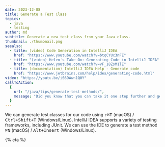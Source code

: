```yaml
---
date: 2023-12-08
title: Generate a Test Class
topics:
  - java
  - testing
author: md
subtitle: Generate a new test class from your Java class.
thumbnail: ./thumbnail.png
seealso:
  - title: (video) Code Generation in IntelliJ IDEA
    href: "https://www.youtube.com/watch?v=btqCYUc3nFE"
  - title: "(video) Helen's Take On: Generating Code in IntelliJ IDEA"
    href: "https://www.youtube.com/watch?v=vF_18ZsM1lE"
  - title: (documentation) IntelliJ IDEA Help - Generate code
    href: "https://www.jetbrains.com/help/idea/generating-code.html"
video: "https://youtu.be/iS6DAwn1Q0Y"
callToAction:
  {
    url: "/java/tips/generate-test-methods/",
    message: "Did you know that you can take it one step further and generate test methods as well?",
  }
---
```


We can generate test classes for our code using <kbd>⇧⌘T</kbd> (macOS) / <kbd>Ctrl+Shift+T</kbd> (Windows/Linux). IntelliJ IDEA supports a variety of testing frameworks, including JUnit. We can use the IDE to generate a test method <kbd>⌘N</kbd> (macOS) / <kbd>Alt+Insert</kbd> (Windows/Linux).

{% cta %}
